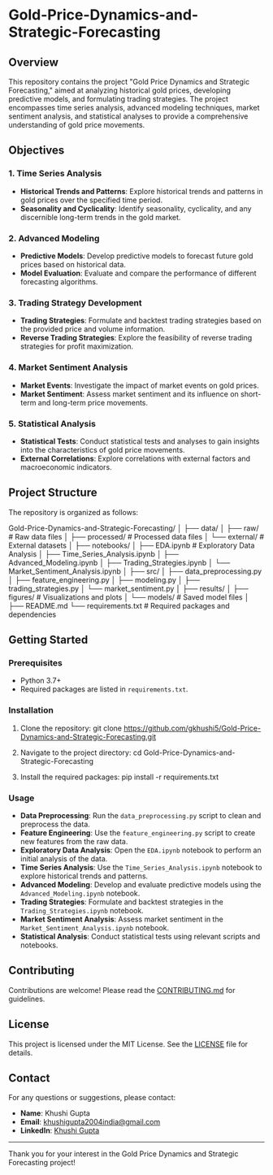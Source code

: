# Gold-Price-Dynamics-and-Strategic-Forecasting

## Overview
This repository contains the project "Gold Price Dynamics and Strategic Forecasting," aimed at analyzing historical gold prices, developing predictive models, and formulating trading strategies. The project encompasses time series analysis, advanced modeling techniques, market sentiment analysis, and statistical analyses to provide a comprehensive understanding of gold price movements.

## Objectives

### 1. Time Series Analysis
- **Historical Trends and Patterns**: Explore historical trends and patterns in gold prices over the specified time period.
- **Seasonality and Cyclicality**: Identify seasonality, cyclicality, and any discernible long-term trends in the gold market.

### 2. Advanced Modeling
- **Predictive Models**: Develop predictive models to forecast future gold prices based on historical data.
- **Model Evaluation**: Evaluate and compare the performance of different forecasting algorithms.

### 3. Trading Strategy Development
- **Trading Strategies**: Formulate and backtest trading strategies based on the provided price and volume information.
- **Reverse Trading Strategies**: Explore the feasibility of reverse trading strategies for profit maximization.

### 4. Market Sentiment Analysis
- **Market Events**: Investigate the impact of market events on gold prices.
- **Market Sentiment**: Assess market sentiment and its influence on short-term and long-term price movements.

### 5. Statistical Analysis
- **Statistical Tests**: Conduct statistical tests and analyses to gain insights into the characteristics of gold price movements.
- **External Correlations**: Explore correlations with external factors and macroeconomic indicators.

## Project Structure
The repository is organized as follows:

Gold-Price-Dynamics-and-Strategic-Forecasting/
│
├── data/
│ ├── raw/ # Raw data files
│ ├── processed/ # Processed data files
│ └── external/ # External datasets
│
├── notebooks/
│ ├── EDA.ipynb # Exploratory Data Analysis
│ ├── Time_Series_Analysis.ipynb
│ ├── Advanced_Modeling.ipynb
│ ├── Trading_Strategies.ipynb
│ └── Market_Sentiment_Analysis.ipynb
│
├── src/
│ ├── data_preprocessing.py
│ ├── feature_engineering.py
│ ├── modeling.py
│ ├── trading_strategies.py
│ └── market_sentiment.py
│
├── results/
│ ├── figures/ # Visualizations and plots
│ └── models/ # Saved model files
│
├── README.md
└── requirements.txt # Required packages and dependencies


## Getting Started

### Prerequisites
- Python 3.7+
- Required packages are listed in `requirements.txt`.

### Installation
1. Clone the repository:
git clone https://github.com/gkhushi5/Gold-Price-Dynamics-and-Strategic-Forecasting.git


2. Navigate to the project directory:
cd Gold-Price-Dynamics-and-Strategic-Forecasting


3. Install the required packages:
pip install -r requirements.txt

### Usage
- **Data Preprocessing**: Run the `data_preprocessing.py` script to clean and preprocess the data.
- **Feature Engineering**: Use the `feature_engineering.py` script to create new features from the raw data.
- **Exploratory Data Analysis**: Open the `EDA.ipynb` notebook to perform an initial analysis of the data.
- **Time Series Analysis**: Use the `Time_Series_Analysis.ipynb` notebook to explore historical trends and patterns.
- **Advanced Modeling**: Develop and evaluate predictive models using the `Advanced_Modeling.ipynb` notebook.
- **Trading Strategies**: Formulate and backtest strategies in the `Trading_Strategies.ipynb` notebook.
- **Market Sentiment Analysis**: Assess market sentiment in the `Market_Sentiment_Analysis.ipynb` notebook.
- **Statistical Analysis**: Conduct statistical tests using relevant scripts and notebooks.

## Contributing
Contributions are welcome! Please read the [CONTRIBUTING.md](CONTRIBUTING.md) for guidelines.

## License
This project is licensed under the MIT License. See the [LICENSE](LICENSE) file for details.

## Contact
For any questions or suggestions, please contact:
- **Name**: Khushi Gupta
- **Email**: khushigupta2004india@gmail.com
- **LinkedIn**: [Khushi Gupta](www.linkedin.com/in/khushigupta05)

---

Thank you for your interest in the Gold Price Dynamics and Strategic Forecasting project!
